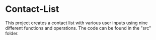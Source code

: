 # Contact-List

This project creates a contact list with various user inputs using nine different functions and operations. The code can be found in the "src" folder. 
